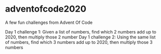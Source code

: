 # adventofcode2020
A few fun challenges from Advent Of Code

Day 1 challenge 1: Given a list of numbers, find which 2 numbers add up to 2020, then multiply those 2 number
Day 1 challenge 2: Using the same list of numbers, find which 3 numbers add up to 2020, then multiply those 3 numbers
